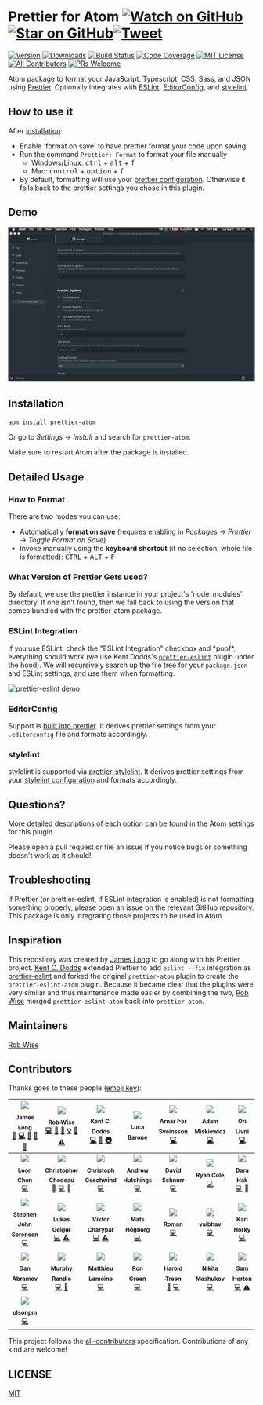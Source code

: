 # Prettier for Atom [![Watch on GitHub][github-watch-badge]][github-watch][![Star on GitHub][github-star-badge]][github-star][![Tweet][twitter-badge]][twitter]

<!-- [![Dependencies][dependencyci-badge]][dependencyci] TODO: Add dependency CI! -->

<!-- [![Code of Conduct][coc-badge]][coc] -->

[![Version][version-badge]][package]
[![Downloads][downloads-badge]][package]
[![Build Status][build-badge]][build]
[![Code Coverage][coverage-badge]][coverage]
[![MIT License][license-badge]][license]
[![All Contributors][all-contributors-badge]](#contributors)
[![PRs Welcome][prs-badge]][prs]

Atom package to format your JavaScript, Typescript, CSS, Sass, and JSON using [Prettier](https://github.com/prettier/prettier).
Optionally integrates with [ESLint](http://eslint.org/), [EditorConfig](http://editorconfig.org/), and [stylelint](https://stylelint.io/).

## How to use it

After [installation](#installation):
- Enable 'format on save' to have prettier format your code upon saving
- Run the command `Prettier: Format` to format your file manually
  - Windows/Linux: <kbd>ctrl</kbd> + <kbd>alt</kbd> + <kbd>f</kbd>
  - Mac: <kbd>control</kbd> + <kbd>option</kbd> + <kbd>f</kbd>
- By default, formatting will use your [prettier configuration](https://prettier.io/docs/en/configuration.html).
  Otherwise it falls back to the prettier settings you chose in this plugin.

## Demo

![prettier demo](prettier-demo.gif)

## Installation

```
apm install prettier-atom
```

Or go to _Settings → Install_ and search for `prettier-atom`.

Make sure to restart Atom after the package is installed.

## Detailed Usage

### How to Format

There are two modes you can use:

* Automatically **format on save** (requires enabling in _Packages → Prettier → Toggle Format on Save_)
* Invoke manually using the **keyboard shortcut** (if no selection, whole file is formatted): <kbd>CTRL</kbd> + <kbd>ALT</kbd> + <kbd>F</kbd>

### What Version of Prettier Gets used?

By default, we use the prettier instance in your project's 'node_modules' directory.  If one isn't found, then
we fall back to using the version that comes bundled with the prettier-atom package.

### ESLint Integration

If you use ESLint, check the "ESLint Integration" checkbox and \*poof\*, everything should work (we use Kent Dodds's [`prettier-eslint`][prettier-eslint] plugin under the hood).
We will recursively search up the file tree for your `package.json` and ESLint settings, and use them when formatting.

![prettier-eslint demo][prettier-eslint-demo]

### EditorConfig

Support is [built into prettier](https://prettier.io/blog/2017/12/05/1.9.0.html#add-editorconfig-support-3255-https-githubcom-prettier-prettier-pull-3255-by-josephfrazier-https-githubcom-josephfrazier).  It derives prettier settings from your `.editorconfig` file and formats accordingly.

### stylelint

stylelint is supported via [prettier-stylelint](https://github.com/hugomrdias/prettier-stylelint).
It derives prettier settings from your [stylelint configuration](https://stylelint.io/user-guide/configuration/) and formats accordingly.

## Questions?

More detailed descriptions of each option can be found in the Atom settings for this plugin.

Please open a pull request or file an issue if you notice bugs or something doesn't work as it should!

## Troubleshooting

If Prettier (or prettier-eslint, if ESLint integration is enabled) is not formatting something properly, please open an issue on the relevant GitHub repository. This package is only integrating those projects to be used in Atom.

## Inspiration

This repository was created by [James Long][james-long] to go along with his Prettier project. [Kent C. Dodds][kentcdodds] extended Prettier to add `eslint --fix` integration as [prettier-eslint][prettier-eslint] and forked the original `prettier-atom` plugin to create the `prettier-eslint-atom` plugin. Because it became clear that the plugins were very similar and thus maintenance made easier by combining the two, [Rob Wise][robwise] merged `prettier-eslint-atom` back into `prettier-atom`.

## Maintainers

[Rob Wise][robwise]

## Contributors

Thanks goes to these people ([emoji key][emojis]):

<!-- ALL-CONTRIBUTORS-LIST:START - Do not remove or modify this section -->
<!-- prettier-ignore -->
| [<img src="https://avatars.githubusercontent.com/u/17031?v=3" width="100px;"/><br /><sub><b>James Long</b></sub>](http://jlongster.com)<br />[💬](#question-jlongster "Answering Questions") [💻](https://github.com/prettier/prettier-atom/commits?author=jlongster "Code") [📖](https://github.com/prettier/prettier-atom/commits?author=jlongster "Documentation") [🔌](#plugin-jlongster "Plugin/utility libraries") [👀](#review-jlongster "Reviewed Pull Requests") | [<img src="https://avatars.githubusercontent.com/u/6173488?v=3" width="100px;"/><br /><sub><b>Rob Wise</b></sub>](https://robwise.github.io)<br />[💻](https://github.com/prettier/prettier-atom/commits?author=robwise "Code") [📖](https://github.com/prettier/prettier-atom/commits?author=robwise "Documentation") [💬](#question-robwise "Answering Questions") [💡](#example-robwise "Examples") [👀](#review-robwise "Reviewed Pull Requests") [⚠️](https://github.com/prettier/prettier-atom/commits?author=robwise "Tests") | [<img src="https://avatars.githubusercontent.com/u/1500684?v=3" width="100px;"/><br /><sub><b>Kent C. Dodds</b></sub>](https://kentcdodds.com)<br />[💻](https://github.com/prettier/prettier-atom/commits?author=kentcdodds "Code") [📖](https://github.com/prettier/prettier-atom/commits?author=kentcdodds "Documentation") [🚇](#infra-kentcdodds "Infrastructure (Hosting, Build-Tools, etc)") | [<img src="https://avatars.githubusercontent.com/u/1144075?v=3" width="100px;"/><br /><sub><b>Luca Barone</b></sub>](https://github.com/cloud-walker)<br /> | [<img src="https://avatars.githubusercontent.com/u/4514159?v=3" width="100px;"/><br /><sub><b>Arnar Þór Sveinsson</b></sub>](https://github.com/arnarthor)<br />[💻](https://github.com/prettier/prettier-atom/commits?author=arnarthor "Code") | [<img src="https://avatars.githubusercontent.com/u/131916?v=3" width="100px;"/><br /><sub><b>Adam Miskiewicz</b></sub>](http://www.adammiskiewicz.com/)<br />[💻](https://github.com/prettier/prettier-atom/commits?author=skevy "Code") | [<img src="https://avatars.githubusercontent.com/u/2685242?v=3" width="100px;"/><br /><sub><b>Ori Livni</b></sub>](http://www.orilivni.com)<br />[💻](https://github.com/prettier/prettier-atom/commits?author=oriSomething "Code") |
| :---: | :---: | :---: | :---: | :---: | :---: | :---: |
| [<img src="https://avatars.githubusercontent.com/u/6182852?v=3" width="100px;"/><br /><sub><b>Leon Chen</b></sub>](https://transcranial.github.io)<br />[💻](https://github.com/prettier/prettier-atom/commits?author=transcranial "Code") | [<img src="https://avatars.githubusercontent.com/u/197597?v=3" width="100px;"/><br /><sub><b>Christopher Chedeau</b></sub>](http://blog.vjeux.com/)<br />[💬](#question-vjeux "Answering Questions") [💻](https://github.com/prettier/prettier-atom/commits?author=vjeux "Code") [🔌](#plugin-vjeux "Plugin/utility libraries") | [<img src="https://avatars.githubusercontent.com/u/646693?v=3" width="100px;"/><br /><sub><b>Christoph Geschwind</b></sub>](http://christoph-geschwind.de)<br />[💻](https://github.com/prettier/prettier-atom/commits?author=1st8 "Code") | [<img src="https://avatars.githubusercontent.com/u/35026?v=3" width="100px;"/><br /><sub><b>Andrew Hutchings</b></sub>](https://andrewhutchings.com)<br />[💻](https://github.com/prettier/prettier-atom/commits?author=ahutchings "Code") | [<img src="https://avatars.githubusercontent.com/u/875591?v=3" width="100px;"/><br /><sub><b>David Schnurr</b></sub>](http://davidschnurr.com)<br />[💻](https://github.com/prettier/prettier-atom/commits?author=schnerd "Code") | [<img src="https://avatars.githubusercontent.com/u/484801?v=3" width="100px;"/><br /><sub><b>Ryan Cole</b></sub>](http://rycole.com/)<br />[💻](https://github.com/prettier/prettier-atom/commits?author=ryancole "Code") | [<img src="https://avatars0.githubusercontent.com/u/11488612?v=3" width="100px;"/><br /><sub><b>Dara Hak</b></sub>](https://github.com/darahak)<br />[💻](https://github.com/prettier/prettier-atom/commits?author=darahak "Code") [📖](https://github.com/prettier/prettier-atom/commits?author=darahak "Documentation") |
| [<img src="https://avatars3.githubusercontent.com/u/487068?v=3" width="100px;"/><br /><sub><b>Stephen John Sorensen</b></sub>](http://www.stephenjohnsorensen.com/)<br />[💻](https://github.com/prettier/prettier-atom/commits?author=spudly "Code") | [<img src="https://avatars2.githubusercontent.com/u/13285808?v=3" width="100px;"/><br /><sub><b>Lukas Geiger</b></sub>](https://github.com/lgeiger)<br />[💻](https://github.com/prettier/prettier-atom/commits?author=lgeiger "Code") [⚠️](https://github.com/prettier/prettier-atom/commits?author=lgeiger "Tests") | [<img src="https://avatars2.githubusercontent.com/u/1517854?v=3" width="100px;"/><br /><sub><b>Viktor Charypar</b></sub>](https://github.com/charypar)<br />[💻](https://github.com/prettier/prettier-atom/commits?author=charypar "Code") [⚠️](https://github.com/prettier/prettier-atom/commits?author=charypar "Tests") | [<img src="https://avatars0.githubusercontent.com/u/1007436?v=3" width="100px;"/><br /><sub><b>Mats Högberg</b></sub>](http://mats.hgbrg.se)<br />[💻](https://github.com/prettier/prettier-atom/commits?author=mhgbrg "Code") | [<img src="https://avatars0.githubusercontent.com/u/2602767?v=3" width="100px;"/><br /><sub><b>Roman</b></sub>](https://github.com/RoM4iK)<br />[💻](https://github.com/prettier/prettier-atom/commits?author=RoM4iK "Code") | [<img src="https://avatars2.githubusercontent.com/u/1468518?v=3" width="100px;"/><br /><sub><b>vaibhav</b></sub>](https://vaibhavchatarkar.com)<br />[💻](https://github.com/prettier/prettier-atom/commits?author=da-vaibhav "Code") | [<img src="https://avatars1.githubusercontent.com/u/1935696?v=3" width="100px;"/><br /><sub><b>Karl Horky</b></sub>](https://work.karlhorky.com)<br />[💻](https://github.com/prettier/prettier-atom/commits?author=karlhorky "Code") |
| [<img src="https://avatars3.githubusercontent.com/u/810438?v=3" width="100px;"/><br /><sub><b>Dan Abramov</b></sub>](http://twitter.com/dan_abramov)<br />[💻](https://github.com/prettier/prettier-atom/commits?author=gaearon "Code") | [<img src="https://avatars3.githubusercontent.com/u/1227109?v=3" width="100px;"/><br /><sub><b>Murphy Randle</b></sub>](https://sploding.rocks)<br />[💻](https://github.com/prettier/prettier-atom/commits?author=splodingsocks "Code") [🐛](https://github.com/prettier/prettier-atom/issues?q=author%3Asplodingsocks "Bug reports") | [<img src="https://avatars3.githubusercontent.com/u/8517072?v=3" width="100px;"/><br /><sub><b>Matthieu Lemoine</b></sub>](https://matthieulemoine.com)<br />[💻](https://github.com/prettier/prettier-atom/commits?author=MatthieuLemoine "Code") | [<img src="https://avatars1.githubusercontent.com/u/37242?v=4" width="100px;"/><br /><sub><b>Ron Green</b></sub>](https://github.com/rgreenjr)<br />[💻](https://github.com/prettier/prettier-atom/commits?author=rgreenjr "Code") | [<img src="https://avatars2.githubusercontent.com/u/1745854?v=4" width="100px;"/><br /><sub><b>Harold Treen</b></sub>](https://haroldtreen.com)<br />[🐛](https://github.com/prettier/prettier-atom/issues?q=author%3Aharoldtreen "Bug reports") [💻](https://github.com/prettier/prettier-atom/commits?author=haroldtreen "Code") | [<img src="https://avatars1.githubusercontent.com/u/3447641?v=4" width="100px;"/><br /><sub><b>Nikita Mashukov</b></sub>](https://github.com/ferdibiflator)<br />[💻](https://github.com/prettier/prettier-atom/commits?author=ferdibiflator "Code") | [<img src="https://avatars0.githubusercontent.com/u/8203211?v=4" width="100px;"/><br /><sub><b>Sam Horton</b></sub>](https://github.com/SavePointSam)<br />[💻](https://github.com/prettier/prettier-atom/commits?author=SavePointSam "Code") [⚠️](https://github.com/prettier/prettier-atom/commits?author=SavePointSam "Tests") |
| [<img src="https://avatars2.githubusercontent.com/u/5957709?v=4" width="100px;"/><br /><sub><b>olsonpm</b></sub>](https://github.com/olsonpm)<br />[💻](https://github.com/prettier/prettier-atom/commits?author=olsonpm "Code") |
<!-- ALL-CONTRIBUTORS-LIST:END -->

This project follows the [all-contributors][all-contributors] specification. Contributions of any kind are welcome!

## LICENSE

[MIT](./LICENSE.md)

[npm]: https://www.npmjs.com/
[node]: https://nodejs.org
[build-badge]: https://img.shields.io/travis/prettier/prettier-atom.svg?style=flat-square
[build]: https://travis-ci.org/prettier/prettier-atom
[coverage-badge]: https://img.shields.io/codecov/c/github/prettier/prettier-atom.svg?style=flat-square
[coverage]: https://codecov.io/github/prettier/prettier-atom
[dependencyci-badge]: https://dependencyci.com/github/prettier/prettier-atom/badge?style=flat-square
[dependencyci]: https://dependencyci.com/github/prettier/prettier-atom
[version-badge]: https://img.shields.io/apm/v/prettier-atom.svg?style=flat-square
[package]: https://atom.io/packages/prettier-atom
[downloads-badge]: https://img.shields.io/apm/dm/prettier-atom.svg?style=flat-square
[license-badge]: https://img.shields.io/apm/l/prettier-atom.svg?style=flat-square
[license]: https://github.com/prettier/prettier-atom/blob/master/LICENSE
[prs-badge]: https://img.shields.io/badge/PRs-welcome-brightgreen.svg?style=flat-square
[prs]: http://makeapullrequest.com
[coc-badge]: https://img.shields.io/badge/code%20of-conduct-ff69b4.svg?style=flat-square
[coc]: https://github.com/prettier/prettier-atom/blob/master/other/CODE_OF_CONDUCT.md
[roadmap-badge]: https://img.shields.io/badge/%F0%9F%93%94-roadmap-CD9523.svg?style=flat-square
[roadmap]: https://github.com/prettier/prettier-atom/blob/master/other/ROADMAP.md
[github-watch-badge]: https://img.shields.io/github/watchers/prettier/prettier-atom.svg?style=social
[github-watch]: https://github.com/prettier/prettier-atom/watchers
[github-star-badge]: https://img.shields.io/github/stars/prettier/prettier-atom.svg?style=social
[github-star]: https://github.com/prettier/prettier-atom/stargazers
[twitter]: https://twitter.com/intent/tweet?text=Check%20out%20prettier-atom!%20https://github.com/prettier/prettier-atom%20%F0%9F%91%8D
[twitter-badge]: https://img.shields.io/twitter/url/https/github.com/prettier/prettier-atom.svg?style=social
[emojis]: https://github.com/kentcdodds/all-contributors#emoji-key
[all-contributors]: https://github.com/kentcdodds/all-contributors
[all-contributors-badge]: https://img.shields.io/badge/all_contributors-13-orange.svg?style=flat-square
[prettier]: https://github.com/prettier/prettier
[prettier-eslint]: https://github.com/prettier/prettier-eslint
[kentcdodds]: https://github.com/kentcdodds
[james-long]: https://github.com/jlongster
[robwise]: https://github.com/robwise
[prettier-demo]: https://github.com/prettier/prettier-atom/raw/master/prettier-demo.gif
[prettier-eslint-demo]: https://github.com/prettier/prettier-atom/raw/master/prettier-eslint-demo.gif
